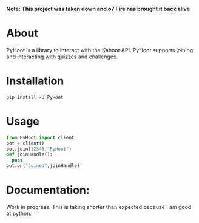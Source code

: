 **Note: This project was taken down and o7 Fire has brought it back alive.**

# About
PyHoot is a library to interact with the Kahoot API. PyHoot supports joining and interacting with quizzes and challenges.

# Installation

`pip install -U PyHoot`

# Usage

```py
from PyHoot import client
bot = client()
bot.join(12345,"PyHoot")
def joinHandle():
  pass
bot.on("Joined",joinHandle)
```

# Documentation:
Work in progress. This is taking shorter than expected because I am good at python.

